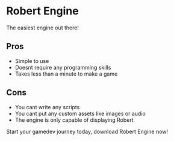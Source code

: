 # Robert Engine
The easiest engine out there!

## Pros
- Simple to use
- Doesnt require any programming skills
- Takes less than a minute to make a game

## Cons
- You cant write any scripts
- You cant put any custom assets like images or audio
- The engine is only capable of displaying Robert

Start your gamedev journey today, download Robert Engine now!
